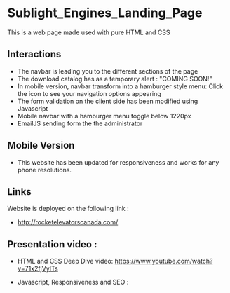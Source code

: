 # Sublight_Engines_Landing_Page

This is a web page made used with pure HTML and CSS

## Interactions

- The navbar is leading you to the different sections of the page
- The download catalog has as a temporary alert : "COMING SOON!"
- In mobile version, navbar transform into a hamburger style menu: Click the icon to see your navigation options appearing
- The form validation on the client side has been modified using Javascript
- Mobile navbar with a hamburger menu toggle below 1220px
- EmailJS sending form the the administrator

## Mobile Version

- This website has been updated for responsiveness and works for any phone resolutions.

## Links 

Website is deployed on the following link :

- http://rocketelevatorscanada.com/

## Presentation video :

- HTML and CSS Deep Dive video: https://www.youtube.com/watch?v=71x2fjVyITs

- Javascript, Responsiveness and SEO :
